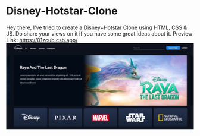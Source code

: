 # Disney-Hotstar-Clone
Hey there, I've tried to create a Disney+Hotstar Clone using HTML, CSS &amp; JS. Do share your views on it if you have some great ideas about it. 
Preview Link: https://01zcub.csb.app/
<img src="https://raw.githubusercontent.com/simrany23/Disney-Hotstar-Clone/main/WhatsApp%20Image%202023-04-02%20at%2017.18.34.jpeg">

